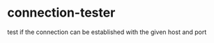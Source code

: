 connection-tester
=================

test if the connection can be established with the given host and port
